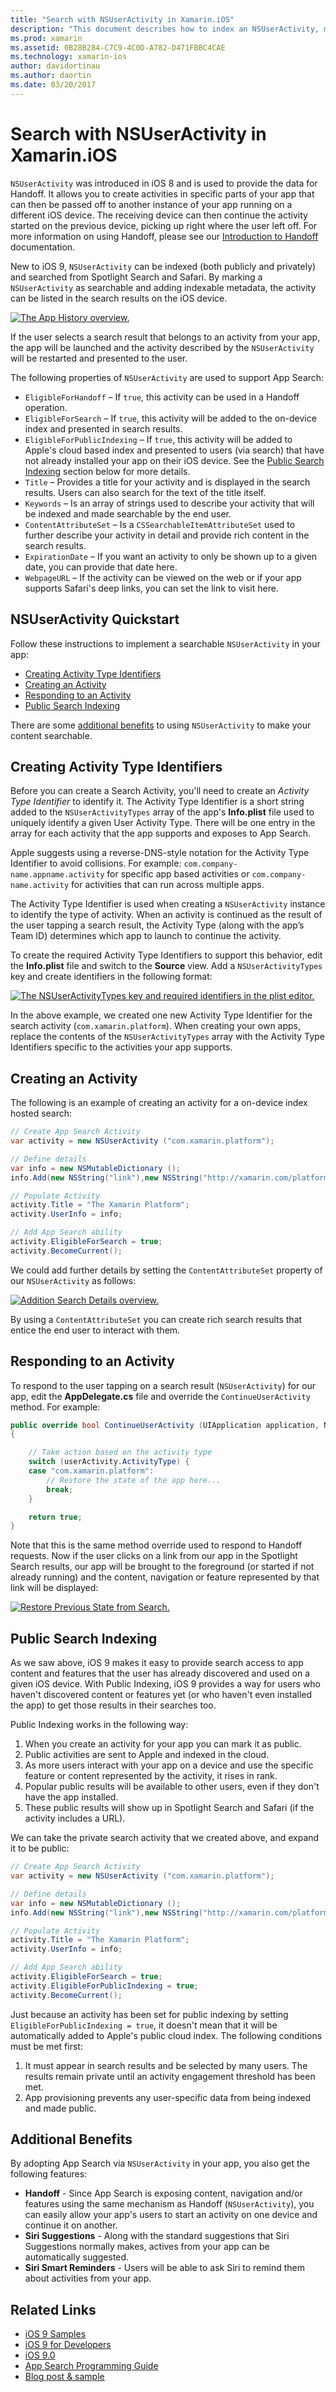 ```yaml
---
title: "Search with NSUserActivity in Xamarin.iOS"
description: "This document describes how to index an NSUserActivity, making it searchable in Spotlight and Safari. It discusses how to respond to the selection of an NSUserActivity in search results."
ms.prod: xamarin
ms.assetid: 0B28B284-C7C9-4C0D-A782-D471FBBC4CAE
ms.technology: xamarin-ios
author: davidortinau
ms.author: daortin
ms.date: 03/20/2017
---
```


# Search with NSUserActivity in Xamarin.iOS

`NSUserActivity` was introduced in iOS 8 and is used to provide the data for Handoff.
It allows you to create activities in specific parts of your app that can then be
passed off to another instance of your app running on a different iOS device. The
receiving device can then continue the activity started on the previous device,
picking up right where the user left off. For more information on using Handoff,
please see our [Introduction to Handoff](~/ios/platform/handoff.md) documentation.

New to iOS 9, `NSUserActivity` can be indexed (both publicly and privately) and
searched from Spotlight Search and Safari. By marking a `NSUserActivity` as
searchable and adding indexable metadata, the activity can be listed in the
search results  on the iOS device.

[![The App History overview.](nsuseractivity-images/apphistory01.png)](nsuseractivity-images/apphistory01.png#lightbox)

If the user selects a search result that belongs to an activity from your app,
the app will be launched and the activity described by the `NSUserActivity` will
be restarted and presented to the user.

The following properties of `NSUserActivity` are used to support App Search:

- `EligibleForHandoff` – If `true`, this activity can be used in a Handoff operation.
- `EligibleForSearch` – If `true`, this activity will be added to the on-device index and presented in search results.
- `EligibleForPublicIndexing` – If `true`, this activity will be added to Apple's cloud based index and presented to users (via search) that have not already installed your app on their iOS device. See the [Public Search Indexing](#public-search-indexing) section below for more details.
- `Title` – Provides a title for your activity and is displayed in the search results. Users can also search for the text of the title itself.
- `Keywords` – Is an array of strings used to describe your activity that will be indexed and made searchable by the end user.
- `ContentAttributeSet` – Is a `CSSearchableItemAttributeSet` used to further describe your activity in detail and provide rich content in the search results.
- `ExpirationDate` – If you want an activity to only be shown up to a given date, you can provide that date here.
- `WebpageURL` – If the activity can be viewed on the web or if your app supports Safari's deep links, you can set the link to visit here.

## NSUserActivity Quickstart

Follow these instructions to implement a searchable `NSUserActivity` in your app:

- [Creating Activity Type Identifiers](#creatingtypeid)
- [Creating an Activity](#createactivity)
- [Responding to an Activity](#respondactivity)
- [Public Search Indexing](#indexing)

There are some [additional benefits](#benefits) to using `NSUserActivity`
to make your content searchable.

<a name="creatingtypeid"></a>

## Creating Activity Type Identifiers

Before you can create a Search Activity, you'll need to create an _Activity Type Identifier_ to identify it. The Activity Type Identifier is a short string added to the `NSUserActivityTypes` array of the app's **Info.plist** file used to uniquely identify a given User Activity Type. There will be one entry in the array for each activity that the app supports and exposes to App Search. 

Apple suggests using a reverse-DNS-style notation for the Activity Type Identifier to avoid collisions. For example: `com.company-name.appname.activity` for specific app based activities or `com.company-name.activity` for activities that can run across multiple apps.

The Activity Type Identifier is used when creating a `NSUserActivity` instance to identify the type of activity. When an activity is continued as the result of the user tapping a search result, the Activity Type (along with the app’s Team ID) determines which app to launch to continue the activity.

To create the required Activity Type Identifiers to support this behavior, edit the **Info.plist** file and switch to the **Source** view. Add a `NSUserActivityTypes` key and create identifiers in the following format:

[![The NSUserActivityTypes key and required identifiers in the plist editor.](nsuseractivity-images/type01.png)](nsuseractivity-images/type01.png#lightbox)

In the above example, we created one new Activity Type Identifier for the search activity (`com.xamarin.platform`). When creating your own apps, replace the contents of the `NSUserActivityTypes` array with the Activity Type Identifiers specific to the activities your app supports.

<a name="createactivity"></a>

## Creating an Activity

The following is an example of creating an activity for a on-device index hosted search:

```csharp
// Create App Search Activity
var activity = new NSUserActivity ("com.xamarin.platform");

// Define details
var info = new NSMutableDictionary ();
info.Add(new NSString("link"),new NSString("http://xamarin.com/platform"));

// Populate Activity
activity.Title = "The Xamarin Platform";
activity.UserInfo = info;

// Add App Search ability
activity.EligibleForSearch = true;
activity.BecomeCurrent();
```

We could add further details by setting the `ContentAttributeSet` property of our `NSUserActivity` as follows:

[![Addition Search Details overview.](nsuseractivity-images/apphistory02.png)](nsuseractivity-images/apphistory02.png#lightbox)

By using a `ContentAttributeSet` you can create rich search results that entice the end user to interact with them.

<a name="respondactivity"></a>

## Responding to an Activity

To respond to the user tapping on a search result (`NSUserActivity`) for our app, edit the **AppDelegate.cs** file and override the `ContinueUserActivity` method. For example:

```csharp
public override bool ContinueUserActivity (UIApplication application, NSUserActivity userActivity, UIApplicationRestorationHandler completionHandler)
{

    // Take action based on the activity type
    switch (userActivity.ActivityType) {
    case "com.xamarin.platform":
        // Restore the state of the app here...
        break;
    }

    return true;
}
```

Note that this is the same method override used to respond to Handoff requests. Now if the user clicks on a link from our app in the Spotlight Search results, our app will be brought to the foreground (or started if not already running) and the content, navigation or feature represented by that link will be displayed:

[![Restore Previous State from Search.](nsuseractivity-images/apphistory03.png)](nsuseractivity-images/apphistory03.png#lightbox)

<a name="indexing"></a>

## Public Search Indexing

As we saw above, iOS 9 makes it easy to provide search access to app content and features that the user has already discovered and used on a given iOS device. With Public Indexing, iOS 9 provides a way for users who haven't discovered content or features yet (or who haven't even installed the app) to get those results in their searches too.

Public Indexing works in the following way:

1. When you create an activity for your app you can mark it as public.
2. Public activities are sent to Apple and indexed in the cloud.
3. As more users interact with your app on a device and use the specific feature or content represented by the activity, it rises in rank.
4. Popular public results will be available to other users, even if they don't have the app installed.
5. These public results will show up in Spotlight Search and Safari (if the activity includes a URL).

We can take the private search activity that we created above, and expand it to be public:

```csharp
// Create App Search Activity
var activity = new NSUserActivity ("com.xamarin.platform");

// Define details
var info = new NSMutableDictionary ();
info.Add(new NSString("link"),new NSString("http://xamarin.com/platform"));

// Populate Activity
activity.Title = "The Xamarin Platform";
activity.UserInfo = info;

// Add App Search ability
activity.EligibleForSearch = true;
activity.EligibleForPublicIndexing = true;
activity.BecomeCurrent();
```

Just because an activity has been set for public indexing by setting `EligibleForPublicIndexing = true`, it doesn't mean that it will be automatically added to Apple's public cloud index. The following conditions must be met first:

1. It must appear in search results and be selected by many users. The results remain private until an activity engagement threshold has been met.
2. App provisioning prevents any user-specific data from being indexed and made public.

<a name="benefits"></a>

## Additional Benefits

By adopting App Search via `NSUserActivity` in your app, you also get the following features:

- **Handoff** - Since App Search is exposing content, navigation and/or features using the same mechanism as Handoff (`NSUserActivity`), you can easily allow your app's users to start an activity on one device and continue it on another.
- **Siri Suggestions** - Along with the standard suggestions that Siri Suggestions normally makes, actives from your app can be automatically suggested.
- **Siri Smart Reminders** - Users will be able to ask Siri to remind them about activities from your app.

## Related Links

- [iOS 9 Samples](/samples/browse/?products=xamarin&term=Xamarin.iOS%2biOS9)
- [iOS 9 for Developers](https://developer.apple.com/ios/pre-release/)
- [iOS 9.0](https://developer.apple.com/library/prerelease/ios/releasenotes/General/WhatsNewIniOS/Articles/iOS9.html)
- [App Search Programming Guide](https://developer.apple.com/library/prerelease/ios/documentation/General/Conceptual/AppSearch/index.html#//apple_ref/doc/uid/TP40016308)
- [Blog post & sample](https://blog.xamarin.com/improve-discoverability-with-search-in-ios-9/)
